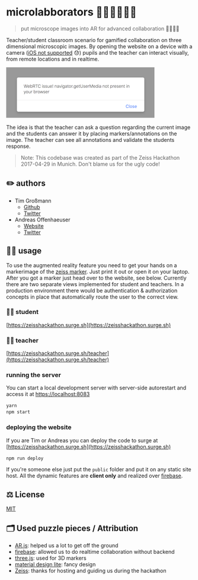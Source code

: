 # microlabborators 👩‍👦‍👦🔬👩‍🏫

> put microscope images into AR for advanced collaboration 🔮🔬👩‍🏫

Teacher/student classroom scenario for gamified collaboration on three dimensional microscopic images.
By opening the website on a device with a camera ([iOS not supported](https://webkit.org/status/#specification-webrtc) 😓) pupils and the teacher can interact visually, from remote locations and in realtime.

![safari fails](./safari-fail.png)

The idea is that the teacher can ask a question regarding the current image and the students can answer it by placing markers/annotations on the image. The teacher can see all annotations and validate the students response.

> Note: This codebase was created as part of the Zeiss Hackathon 2017-04-29 in Munich. Don't blame us for the ugly code!

## ✏️ authors

* Tim Großmann
  * [Github](http://github.com/timgrossmann)
  * [Twitter](https://twitter.com/timigrossmann)
* Andreas Offenhaeuser
  * [Website](http://anoff.io)
  * [Twitter](https://twitter.com/an0xff)

## 👾🦄 usage

To use the augmented reality feature you need to get your hands on a markerimage of the [zeiss marker](./public/markers/zeiss.jpg). Just print it out or open it on your laptop. After you got a marker just head over to the website, see below.
Currently there are two separate views implemented for student and teachers. In a production environment there would be authentication & authorization concepts in place that automatically route the user to the correct view.

### 👨‍🎓 student

[https://zeisshackathon.surge.sh](https://zeisshackathon.surge.sh)

### 👩‍🏫 teacher

[https://zeisshackathon.surge.sh/teacher](https://zeisshackathon.surge.sh/teacher)

### running the server

You can start a local development server with server-side autorestart and access it at [https://localhost:8083](https://localhost:8083)

```sh
yarn
npm start
```

### deploying the website

If you are Tim or Andreas you can deploy the code to surge at [https://zeisshackathon.surge.sh](https://zeisshackathon.surge.sh)

```sh
npm run deploy
```

If you're someone else just put the `public` folder and put it on any static site host.
All the dynamic features are **client only** and realized over [firebase](http://firebase.com).

## ⚖️ License

[MIT](./LICENSE)

## 🗂 Used puzzle pieces / Attribution

* [AR.js](https://github.com/jeromeetienne/AR.js): helped us a lot to get off the ground
* [firebase](firebase.google.com): allowed us to do realtime collaboration without backend
* [three.js](https://github.com/jeromeetienne/AR.js/tree/master/three.js): used for 3D markers
* [material design lite](https://getmdl.io/components/index.html): fancy design
* [Zeiss](https://www.zeiss.com): thanks for hosting and guiding us during the hackathon
